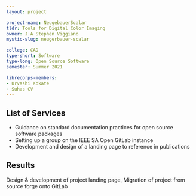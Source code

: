 ```yaml
---
layout: project

project-name: NeugebauerScalar
tldr: Tools for Digital Color Imaging
owner: J A Stephen Viggiano
mystic-slug: neugerbauer-scalar

college: CAD
type-short: Software
type-long: Open Source Software
semester: Summer 2021

librecorps-members:
- Urvashi Kokate
- Suhas CV
---
```


## List of Services
- Guidance on standard documentation practices for open source software packages
- Setting up a group on the IEEE SA Open GitLab instance
- Development and design of a landing page to reference in publications

## Results

Design & development of project landing page, Migration of project from source forge onto GitLab
